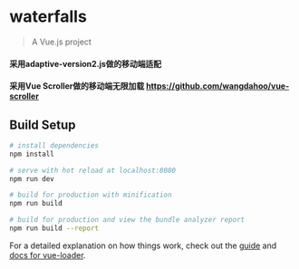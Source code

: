 # waterfalls

> A Vue.js project

#### 采用adaptive-version2.js做的移动端适配
#### 采用Vue Scroller做的移动端无限加载 https://github.com/wangdahoo/vue-scroller
## Build Setup

``` bash
# install dependencies
npm install

# serve with hot reload at localhost:8080
npm run dev

# build for production with minification
npm run build

# build for production and view the bundle analyzer report
npm run build --report
```

For a detailed explanation on how things work, check out the [guide](http://vuejs-templates.github.io/webpack/) and [docs for vue-loader](http://vuejs.github.io/vue-loader).

